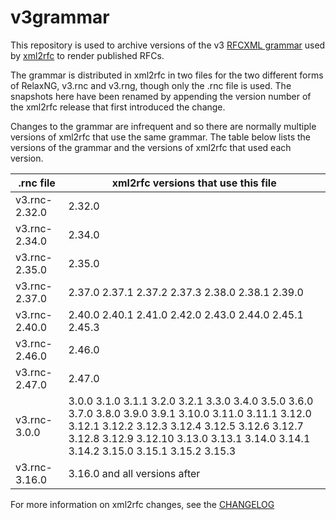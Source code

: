 # v3grammar
This repository is used to archive versions of the v3 [RFCXML grammar](https://authors.ietf.org/en/rfcxml-vocabulary) used by [xml2rfc](https://github.com/ietf-tools/xml2rfc/) to render published RFCs.

The grammar is distributed in xml2rfc in two files for the two different forms of RelaxNG, v3.rnc and v3.rng, though only the .rnc file is used. The snapshots here have been renamed by appending the version number of the xml2rfc release that first introduced the change.

Changes to the grammar are infrequent and so there are normally multiple versions of xml2rfc that use the same grammar.  The table below lists the versions of the grammar and the versions of xml2rfc that used each version.

| .rnc file | xml2rfc versions that use this file |
| --------- | ----------------------------------- |
| v3.rnc-2.32.0 | 2.32.0 |
| v3.rnc-2.34.0 | 2.34.0 |
| v3.rnc-2.35.0 | 2.35.0 |
| v3.rnc-2.37.0 | 2.37.0 2.37.1 2.37.2 2.37.3 2.38.0 2.38.1 2.39.0 |
| v3.rnc-2.40.0 | 2.40.0 2.40.1 2.41.0 2.42.0 2.43.0 2.44.0 2.45.1 2.45.3 |
| v3.rnc-2.46.0 | 2.46.0 |
| v3.rnc-2.47.0 | 2.47.0 |
| v3.rnc-3.0.0 | 3.0.0 3.1.0 3.1.1 3.2.0 3.2.1 3.3.0 3.4.0 3.5.0 3.6.0 3.7.0 3.8.0 3.9.0 3.9.1 3.10.0 3.11.0 3.11.1 3.12.0 3.12.1 3.12.2 3.12.3 3.12.4 3.12.5 3.12.6 3.12.7 3.12.8 3.12.9 3.12.10 3.13.0 3.13.1 3.14.0 3.14.1 3.14.2 3.15.0 3.15.1 3.15.2 3.15.3|
| v3.rnc-3.16.0 | 3.16.0 and all versions after |

For more information on xml2rfc changes, see the [CHANGELOG](https://github.com/ietf-tools/xml2rfc/blob/main/CHANGELOG.md)